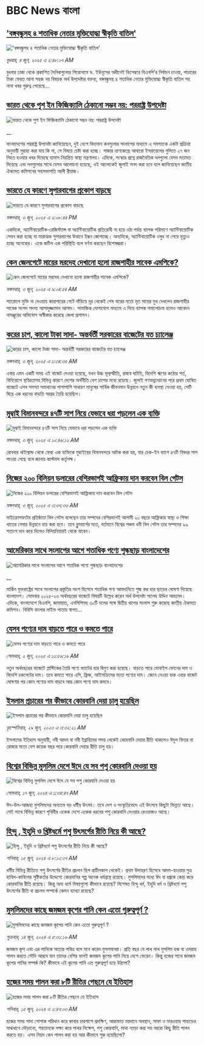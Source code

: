 # BBC News বাংলা## ['বঙ্গবন্ধুসহ ৪ শতাধিক নেতার মুক্তিযোদ্ধা স্বীকৃতি বাতিল'](https://www.bbc.com/bengali/articles/c3v566vev30o?at_campaign=githubrss)!['বঙ্গবন্ধুসহ ৪ শতাধিক নেতার মুক্তিযোদ্ধা স্বীকৃতি বাতিল'](https://ichef.bbci.co.uk/ace/standard/240/cpsprodpb/2226/live/796bd7f0-40e3-11f0-bace-e1270fc31f5e.jpg)_বুধবার, ৪ জুন, ২০২৫ এ ২:৪৮:০৭ AM_বুধবার ঢাকা থেকে প্রকাশিত দৈনিকগুলোর শিরোনামে ড. ইউনূসের অধীনেই ডিসেম্বরে বিএনপি’র নির্বাচন চাওয়া, পাচারের টাকা ফেরত আনা সহজ নয় বিষয়ক অর্থ উপদেষ্টার বক্তব্য, বঙ্গবন্ধুসহ ৪ শতাধিক নেতার মুক্তিযোদ্ধা স্বীকৃতি বাতিল সহ নানা খবর গুরুত্ব পেয়েছে…## [ভারত থেকে পুশ ইন ফিজিক্যালি ঠেকানো সম্ভব নয়: পররাষ্ট্র উপদেষ্টা](https://www.bbc.co.uk/bengali/live/c5yx74wwg9wt?at_campaign=githubrss)![ভারত থেকে পুশ ইন ফিজিক্যালি ঠেকানো সম্ভব নয়: পররাষ্ট্র উপদেষ্টা](https://ichef.bbci.co.uk/ace/standard/240/cpsprodpb/c3f0/live/e99d04f0-4092-11f0-835b-310c7b938e84.jpg)__বাংলাদেশের পররাষ্ট্র উপদেষ্টা জানিয়েছেন, দুই দেশে বিদ্যমান কনস্যুলার সংলাপের মাধ্যমে এ সমস্যাকে একটা প্রক্রিয়া অনুযায়ী সুরাহা করা যায় কি না, সে বিষয়ে চেষ্টা করা হচ্ছে। গাজার ত্রাণকেন্দ্রে আবারো ইসরায়েলের গুলিতে ২৭ জন নিহত হওয়ার খবর দিয়েছে হামাস নিয়ন্ত্রিত স্বাস্থ্য মন্ত্রণালয়। এদিকে, সংস্কার প্রশ্নে রাজনৈতিক দলগুলো যেসব মতামত দিয়েছে এবং দলগুলোর সাথে যেসব আলোচনা হয়েছে, ওই আলোকেই জুলাই সনদ করা হবে বলে জানিয়েছেন জাতীয় ঐক্যমত কমিশনের সহসভাপতি আলী রীয়াজ।## [ভারতে যে কারণে সুপারবাগের প্রকোপ বাড়ছে](https://www.bbc.com/bengali/articles/c4g6462djn8o?at_campaign=githubrss)![ভারতে যে কারণে সুপারবাগের প্রকোপ বাড়ছে](https://ichef.bbci.co.uk/ace/standard/240/cpsprodpb/a0c0/live/8b964860-4062-11f0-bace-e1270fc31f5e.jpg)_মঙ্গলবার, ৩ জুন, ২০২৫ এ ২:০৮:৪৪ PM_একদিকে, অ্যান্টিবায়োটিক-রেজিস্ট্যান্স বা অ্যান্টিবায়োটিক প্রতিরোধী না হয়ে ওঠা পর্যন্ত ব্যাপক পরিমাণে অ্যান্টিবায়োটিক সেবন করা হচ্ছে যা মারাত্মক সুপারবাগের উত্থানে ইন্ধন জোগাচ্ছে। অন্যদিকে, অ্যান্টিবায়োটিক ওষুধ না পেয়ে মৃত্যুও হচ্ছে অনেকের।  একে জটিল  এক পরিস্থিতি বলে বর্ণনা করছেন বিশেষজ্ঞরা।## [কেন জেলগেটে মায়ের মরদেহ দেখানো হলো রাজশাহীর সাবেক এমপিকে?](https://www.bbc.com/bengali/articles/c1ld9p7p782o?at_campaign=githubrss)![কেন জেলগেটে মায়ের মরদেহ দেখানো হলো রাজশাহীর সাবেক এমপিকে?](https://ichef.bbci.co.uk/ace/standard/240/cpsprodpb/72ee/live/e3facf90-404d-11f0-95b4-19782fc5d14e.jpg)_মঙ্গলবার, ৩ জুন, ২০২৫ এ ৯:০৪:৫৪ AM_প্যারোলে মুক্তি না দেওয়ায় কারাগারের গেটে দাঁড়িয়ে দূর থেকেই শেষ বারের মতো মৃত মায়ের মুখ দেখলেন রাজশাহীর সাবেক সংসদ সদস্য আসাদুজ্জামান আসাদ। সামাজিক যোগাযোগ মাধ্যমে এ নিয়ে ব্যাপক সমালোচনা হলেও আবেদন নামঞ্জুরের অভিযোগ অস্বীকার করেছে জেলা প্রশাসন।## [করের চাপ, কালো টাকা সাদা- অন্তর্বর্তী সরকারের বাজেটের যত চ্যালেঞ্জ](https://www.bbc.com/bengali/articles/c5ye5w1eg8xo?at_campaign=githubrss)![করের চাপ, কালো টাকা সাদা- অন্তর্বর্তী সরকারের বাজেটের যত চ্যালেঞ্জ](https://ichef.bbci.co.uk/ace/standard/240/cpsprodpb/0c79/live/7573ce00-3fcb-11f0-b513-afe1c28489b9.jpg)_মঙ্গলবার, ৩ জুন, ২০২৫ এ ১:৩৪:৩৫ AM_এবার এমন একটি সময় এই বাজেট দেওয়া হয়েছে, যখন উচ্চ মূল্যস্ফীতি, রাজস্ব ঘাটতি, বিদেশি ঋণের কঠোর শর্ত, বিনিয়োগে স্থবিরতাসহ বিভিন্ন কারণে দেশের অর্থনীতি বেশ চাপের মধ্যে রয়েছে। জুলাই গণঅভ্যুত্থানের পরে প্রথম ঘোষিত বাজেটে এসব সমস্যা সমাধানের পাশাপাশি সাধারণ মানুষের সার্বিক জীবনমান উন্নয়নে নতুন কী ব্যবস্থা নেওয়া হয়, সেটি ঘিরে এক ধরনের বাড়তি আগ্রহ তৈরি হয়েছিল।## [মুম্বাই বিমানবন্দরে ৪৭টি সাপ নিয়ে যেভাবে ধরা পড়লেন এক ব্যক্তি](https://www.bbc.com/bengali/articles/c4g35376exgo?at_campaign=githubrss)![মুম্বাই বিমানবন্দরে ৪৭টি সাপ নিয়ে যেভাবে ধরা পড়লেন এক ব্যক্তি](https://ichef.bbci.co.uk/ace/standard/240/cpsprodpb/298a/live/d071a3d0-405d-11f0-b6e6-4ddb91039da1.jpg)_মঙ্গলবার, ৩ জুন, ২০২৫ এ ১০:৪৬:১২ AM_রোববার থাইল্যান্ড থেকে ফেরা এক ব্যক্তিকে মুম্বাইয়ের বিমানবন্দরে আটক করা হয়, যার চেক-ইন ব্যাগে ৪৭টি বিষধর সাপ পাওয়া গেছে বলে জানায় কাস্টমস কর্তৃপক্ষ।## [নিজের ২০০ বিলিয়ন ডলারের বেশিরভাগই আফ্রিকায় দান করবেন বিল গেটস](https://www.bbc.com/bengali/articles/c70nd420ggno?at_campaign=githubrss)![নিজের ২০০ বিলিয়ন ডলারের বেশিরভাগই আফ্রিকায় দান করবেন বিল গেটস](https://ichef.bbci.co.uk/ace/standard/240/cpsprodpb/9f25/live/0735c800-4028-11f0-b6e6-4ddb91039da1.jpg)_মঙ্গলবার, ৩ জুন, ২০২৫ এ ৩:৩৭:৩৩ AM_মাইক্রোসফটের প্রতিষ্ঠাতা বিল গেটস বলেছেন তার সম্পদের বেশিরভাগই আগামী ২০ বছরে আফ্রিকার স্বাস্থ্য ও শিক্ষা খাতের সেবার উন্নয়নে ব্যয় করা হবে। তবে ব্লুমবার্গের মতে, বর্তমানে বিশ্বের পঞ্চম ধনী বিল গেটস তার সম্পদের ৯৯ শতাংশ দান করে দিলেও বিলিয়নিয়ারই থেকে যাবেন।## [আমেরিকার সাথে সংলাপের আগে শতাধিক পণ্যে শুল্কছাড় বাংলাদেশের](https://www.bbc.co.uk/bengali/live/c5yqvvp4g34t?at_campaign=githubrss)![আমেরিকার সাথে সংলাপের আগে শতাধিক পণ্যে শুল্কছাড় বাংলাদেশের](https://ichef.bbci.co.uk/ace/standard/240/cpsprodpb/d34c/live/f1dbec70-3f9e-11f0-b6e6-4ddb91039da1.jpg)__মার্কিন যুক্তরাষ্ট্রের সাথে সংলাপের প্রস্তুতির অংশ হিসেবে শতাধিক পণ্য আমদানিতে শুল্ক কর হার ছাড়ের ঘোষণা দিয়েছে বাংলাদেশ। সোমবার ২০২৫-২৬ অর্থবছরের বাজেটে বিষয়টি উল্লেখ করেন অর্থ উপদেষ্টা সালেহ উদ্দিন আহমেদ। এদিকে, বাংলাদেশে বিএনপি, জামায়াত, এনসিপিসহ ৩০টি দলের সঙ্গে দ্বিতীয় ধাপের সংলাপ শুরু করেছে জাতীয় ঐকমত্য কমিশন। বিবিসি বাংলার লাইভ পাতায় স্বাগত...## [যেসব পণ্যের দাম বাড়তে পারে ও কমতে পারে](https://www.bbc.com/bengali/articles/clyg2pvem0go?at_campaign=githubrss)![যেসব পণ্যের দাম বাড়তে পারে ও কমতে পারে](https://ichef.bbci.co.uk/ace/standard/240/cpsprodpb/538e/live/4c7786d0-3fa9-11f0-bace-e1270fc31f5e.jpg)_সোমবার, ২ জুন, ২০২৫ এ ১১:৫৬:১৯ AM_নতুন অর্থবছরের বাজেটে প্লাস্টিকের তৈরি পণ্যে ভ্যাটের হার দ্বিগুণ করা হয়েছে। বাড়তে পারে মোবাইল ফোনের দাম ও বিদেশি চকলেটের দাম। তবে কমতে পারে এসি, ফ্রিজ, আইসক্রিমের মতো পণ্যের দাম। জেনে নেওয়া যাক এবার বাজেট ঘোষণার পর কোন পণ্যের দাম বাড়বে আর কোন পণ্যে দাম কমবে।## [ইসলাম প্রচারের পর কীভাবে কোরবানি দেয়া চালু হয়েছিল](https://www.bbc.com/bengali/articles/c4n94jv8gn5o?at_campaign=githubrss)![ইসলাম প্রচারের পর কীভাবে কোরবানি দেয়া চালু হয়েছিল](https://ichef.bbci.co.uk/ace/standard/240/cpsprodpb/5867/live/ccd48d20-14fc-11ee-816c-eb33efffe2a0.jpg)_বৃহস্পতিবার, ২৯ জুন, ২০২৩ এ ৩:৩২:২১ AM_ইসলামের ইতিহাস অনুযায়ী, নবী আদম বা নবী ইব্রাহিমের সময় থেকেই কোরবানি দেয়ার রীতি থাকলেও ঈদুল ফিতর বা রোজার মতো বেশ কয়েক বছর পরে কোরবানি দেয়ার রীতি চালু হয়।## [বিশ্বের বিভিন্ন মুসলিম দেশে ঈদে যে সব পশু কোরবানি দেওয়া হয়](https://www.bbc.com/bengali/articles/cw00273x4g6o?at_campaign=githubrss)![বিশ্বের বিভিন্ন মুসলিম দেশে ঈদে যে সব পশু কোরবানি দেওয়া হয়](https://ichef.bbci.co.uk/ace/standard/240/cpsprodpb/93f5/live/12e84010-2bcf-11ef-a88c-091dd981830a.jpg)_সোমবার, ১৭ জুন, ২০২৪ এ ১:৩৪:৪৭ AM_ঈদ-উল-আজহা মুসলিমদের অন্যতম বড় ধর্মীয় উৎসব। তবে দেশ ও সংস্কৃতিভেদে এই উৎসবে কিছুটা ভিন্নতা আছে। সেই সাথে বিভিন্ন কারণে পৃথিবীর একেক দেশে একেক ধরনের পশু কোরবানি দেওয়ার রেওয়াজও আছে।## [হিন্দু , ইহুদি ও খ্রিষ্টধর্মে পশু উৎসর্গের রীতি নিয়ে কী আছে?](https://www.bbc.com/bengali/articles/cyxxpnyl9geo?at_campaign=githubrss)![হিন্দু , ইহুদি ও খ্রিষ্টধর্মে পশু উৎসর্গের রীতি নিয়ে কী আছে?](https://ichef.bbci.co.uk/ace/standard/240/cpsprodpb/4e14/live/880d8b70-255d-11ef-b3df-572685bc76f0.jpg)_শনিবার, ১৫ জুন, ২০২৪ এ ৮:১০:৩৭ AM_ধর্মীয় বিভিন্ন রীতিতে পশু উৎসর্গের রীতির প্রচলন ছিল প্রাচীনকাল থেকেই। প্রথম উদাহরণ হিসেবে আদম-হাওয়ার পুত্র হাবিল-কাবিলের সৃষ্টিকর্তার উদ্দেশ্যে কোরবানির গল্প অনেক ধর্মগ্রন্থে রয়েছে। মুসলিমদের মধ্যে ঈদ বা হজ্বকে কেন্দ্র করে কোরবানির রীতি রয়েছে। কিন্তু অন্য ধর্মে বিষয়গুলো কীভাবে রয়েছে? বিশেষত হিন্দু ধর্ম, ইহুদি ধর্ম ও খ্রিষ্টধর্মে পশু উৎসর্গের রীতি বা প্রচলন সম্পর্কে কেমন ব্যাখ্যা রয়েছে?## [মুসলিমদের কাছে জমজম কূপের পানি কেন এতো গুরুত্বপূর্ণ ?](https://www.bbc.com/bengali/articles/cd11r0g4564o?at_campaign=githubrss)![মুসলিমদের কাছে জমজম কূপের পানি কেন এতো গুরুত্বপূর্ণ ?](https://ichef.bbci.co.uk/ace/standard/240/cpsprodpb/e431/live/e3d2efb0-2a10-11ef-b3b8-ed2dd2d12607.jpg)_শুক্রবার, ১৪ জুন, ২০২৪ এ ৫:৩১:১৬ AM_জমজম কূপ এবং এর পানিকে অত্যন্ত পবিত্র বলে মনে করেন মুসলমানরা। প্রতি বছর যে লাখ লাখ মুসলিম হজ বা ওমরাহ পালন করতে সৌদি আরবে যান তাদের বেশির ভাগই জমজম কূপের পানি নিয়ে দেশে ফেরেন। কিন্তু হজের সাথে জমজম কূপের পানির সম্পর্ক কি? কীভাবে এই কূপের পানি এত গুরুত্বপূর্ণ হয়ে উঠলো?## [হজের সময় পালন করা ৮টি রীতির পেছনে যে ইতিহাস](https://www.bbc.com/bengali/articles/c9rrwdln1qwo?at_campaign=githubrss)![হজের সময় পালন করা ৮টি রীতির পেছনে যে ইতিহাস](https://ichef.bbci.co.uk/ace/standard/240/cpsprodpb/cbd8/live/2f7cc810-287b-11ef-83a2-e35a1d22cd73.jpg)_শনিবার, ১৫ জুন, ২০২৪ এ ২:৪৭:০৩ AM_হজের সময় সাদা পোশাক পরিধান করে কাবার চারপাশে প্রদক্ষিণ, আরাফাত ময়দানে অবস্থান, সাফা ও মারওয়ায় পাহাড়ের মাঝখানে দৌড়ানো, শয়তানকে লক্ষ্য করে পাথর নিক্ষেপ, পশু কোরবানি, মাথা ন্যাড়া করা সহ আরো কিছু রীতি পালন করতে হয়। এসব নিয়ম কেন পালন করা হয় আর কীভাবে শুরু হয়েছিলো?